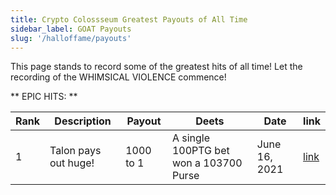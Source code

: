 ```yaml
---
title: Crypto Colossseum Greatest Payouts of All Time
sidebar_label: GOAT Payouts
slug: '/halloffame/payouts'
---
```


This page stands to record some of the greatest hits of all time!
Let the recording of the WHIMSICAL VIOLENCE commence!

** EPIC HITS: **

| Rank  	| Description 	| Payout| Deets  	| Date  	| link  |
|---	|---	|---	|---	|---    |---    |
| 1 | Talon pays out huge! | 1000 to 1 | A single 100PTG bet won a 103700 Purse | June 16, 2021 | [link](https://arena.cryptocolosseum.com/tournament/1099528405191)
